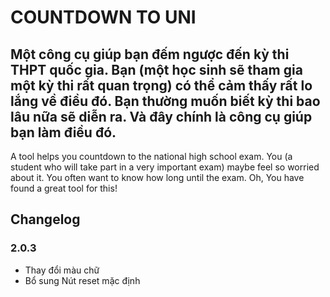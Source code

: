 # COUNTDOWN TO UNI
Một công cụ giúp bạn đếm ngược đến kỳ thi THPT quốc gia. Bạn (một học sinh sẽ tham gia một kỳ thi rất quan trọng) có thể cảm thấy rất lo lắng về điều đó. Bạn thường muốn biết kỳ thi bao lâu nữa sẽ diễn ra. Và đây chính là công cụ giúp bạn làm điều đó.
----
A tool helps you countdown to the national high school exam. You (a student who will take part in a very important exam) maybe feel so worried about it. You often want to know how long until the exam. Oh, You have found a great tool for this!

## Changelog
### 2.0.3
- Thay đổi màu chữ
- Bổ sung Nút reset mặc định
